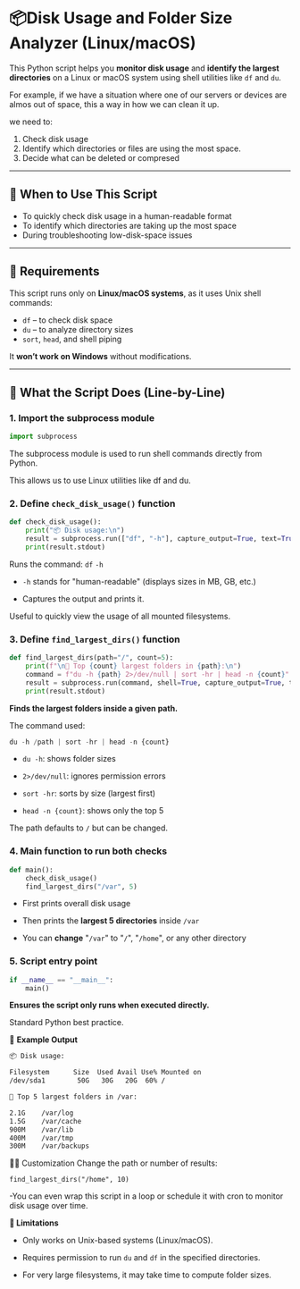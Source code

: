 # 📦Disk Usage and Folder Size Analyzer (Linux/macOS)

This Python script helps you **monitor disk usage** and **identify the largest directories** on a Linux or macOS system using shell utilities like `df` and `du`.

For example, if we have a situation where one of our servers or devices are almos out of space, this a way in how we can clean it up.

we need to:
 1. Check disk usage
 2. Identify which directories or files are using the most space.
 3. Decide what can be deleted or compresed

---

## 📌 When to Use This Script

- To quickly check disk usage in a human-readable format
- To identify which directories are taking up the most space
- During troubleshooting low-disk-space issues

---

## 🧱 Requirements

This script runs only on **Linux/macOS systems**, as it uses Unix shell commands:
- `df` – to check disk space
- `du` – to analyze directory sizes
- `sort`, `head`, and shell piping

It **won’t work on Windows** without modifications.

---


## 🧠 What the Script Does (Line-by-Line)



### 1. Import the subprocess module

```python
import subprocess
```
The subprocess module is used to run shell commands directly from Python.

This allows us to use Linux utilities like df and du.

### 2. Define `check_disk_usage()` function

```python
def check_disk_usage():
    print("📦 Disk usage:\n")
    result = subprocess.run(["df", "-h"], capture_output=True, text=True)
    print(result.stdout)
```
Runs the command: `df` `-h`

* `-h` stands for "human-readable" (displays sizes in MB, GB, etc.)

* Captures the output and prints it.

Useful to quickly view the usage of all mounted filesystems.

### 3. Define `find_largest_dirs()` function

```python
def find_largest_dirs(path="/", count=5):
    print(f"\n📂 Top {count} largest folders in {path}:\n")
    command = f"du -h {path} 2>/dev/null | sort -hr | head -n {count}"
    result = subprocess.run(command, shell=True, capture_output=True, text=True)
    print(result.stdout)
```
**Finds the largest folders inside a given path.**

The command used:


 ```python
 du -h /path | sort -hr | head -n {count}
 ```

* `du -h`: shows folder sizes

* `2>/dev/null`: ignores permission errors

* `sort -hr`: sorts by size (largest first)

* `head -n {count}`: shows only the top 5

The path defaults to `/` but can be changed.

### 4. Main function to run both checks

```python
def main():
    check_disk_usage()
    find_largest_dirs("/var", 5)

```
* First prints overall disk usage

* Then prints the **largest 5 directories** inside `/var`

* You can **change** "`/var`" to "`/`", "`/home`", or any other directory

### 5. Script entry point

```python
if __name__ == "__main__":
    main()
```

**Ensures the script only runs when executed directly.**

Standard Python best practice.

🔧 **Example Output**

```bash
📦 Disk usage:

Filesystem      Size  Used Avail Use% Mounted on
/dev/sda1        50G   30G   20G  60% /

📂 Top 5 largest folders in /var:

2.1G    /var/log
1.5G    /var/cache
900M    /var/lib
400M    /var/tmp
300M    /var/backups
```

🧑‍💻 Customization
Change the path or number of results:

`find_largest_dirs("/home", 10)`

-You can even wrap this script in a loop or schedule it with cron to monitor disk usage over time.

**🚫 Limitations**

* Only works on Unix-based systems (Linux/macOS).

* Requires permission to run `du` and `df` in the specified directories.

* For very large filesystems, it may take time to compute folder sizes.